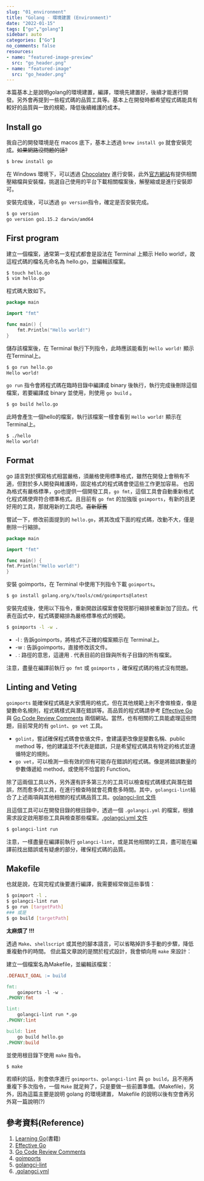 ```yaml
---
slug: "01_environment"
title: "Golang - 環境建置 (Environment)"
date: "2022-01-15"
tags: ["go","golang"]
sidebar: auto 
categories: ["Go"]
no_comments: false
resources:
- name: "featured-image-preview"
  src: "go_header.png"
- name: "featured-image"
  src: "go_header.png"
---
```

本篇基本上是說明golang的環境建置，編譯，環境先建置好，後續才能進行開發。另外會再提到一些程式碼的品質工具等。基本上在開發時都希望程式碼能具有較好的品質與一致的規範，降低後續維護的成本。

<!--more-->

## Install go
我自己的開發環境是在 macos 底下，基本上透過 `brew install go` 就會安裝完成。~~如果網路沒問題的話?~~
```sh
$ brew install go
```

在 Windows 環境下，可以透過 [Chocolatey](https://chocolatey.org/) 進行安裝，此外[官方網站](https://go.dev/dl/)有提供相關壓縮檔與安裝檔，挑選自己使用的平台下載相關檔案後，解壓縮或是進行安裝即可。

安裝完成後，可以透過 `go version`指令，確定是否安裝完成。
```sh
$ go version
go version go1.15.2 darwin/amd64
```
## First program 
建立一個檔案，通常第一支程式都會是設法在 Terminal 上顯示 Hello world!，故這程式碼的檔名先命名為 hello.go，並編輯該檔案。

```sh
$ touch hello.go
$ vim hello.go
```
程式碼大致如下。
```go
package main

import "fmt"

func main() {
    fmt.Println("Hello world!")
}
```
儲存該檔案後，在 Terminal 執行下列指令，此時應該能看到 `Hello world!` 顯示在Terminal上。
```sh
$ go run hello.go
Hello world!
```
`go run` 指令會將程式碼在臨時目錄中編譯成 binary 後執行，執行完成後刪除這個檔案，若要編譯成 binary 並使用，則使用 `go build` 。
```sh
$ go build hello.go
```
此時會產生一個hello的檔案，執行該檔案一樣會看到 `Hello world!` 顯示在Terminal上。
```sh
$ ./hello
Hello world!
```

## Format
go 語言對於撰寫格式相當嚴格，須嚴格使用標準格式，雖然在開發上會稍有不適，但對於多人開發與維護時，固定格式的程式碼會使這些工作更加容易。
也因為格式有嚴格標準，go也提供一個開發工具，`go fmt`，這個工具會自動重新格式化程式碼使齊符合標準格式。且目前有 `go fmt` 的加強版 `goimports`，有新的且更好用的工具，那就用新的工具吧。~~喜新厭舊~~

嘗試一下，修改前面提到的 `hello.go`，將其改成下面的程式碼，改動不大，僅是刪除一行縮排。
```go
package main

import "fmt"

func main() {
fmt.Println("Hello world!")
}
```

安裝 goimports，在 Terminal 中使用下列指令下載 `goimports`。
```sh
$ go install golang.org/x/tools/cmd/goimports@latest
```

安裝完成後，使用以下指令，重新開啟該檔案會發現那行縮排被重新加了回去。代表在函式中，程式碼要縮排為嚴格標準格式的規範。
```sh
$ goimports -l -w .
```
* -l : 告訴goimports，將格式不正確的檔案顯示在 Terminal上。
* -w : 告訴goimports，直接修改該文件。
* .  : 路徑的意思，這邊用 . 代表目前的目錄與所有子目錄的所有檔案。

注意，盡量在編譯前執行 `go fmt` 或 `goimports` ，確保程式碼的格式沒有問題。

## Linting and Veting

`goimports` 能確保程式碼是大家慣用的格式，但在其他規範上則不會做檢查，像是變數命名規則，程式碼樣式與潛在錯誤等。高品質的程式碼請參考 [Effective Go](https://go.dev/doc/effective_go) 與 [Go Code Review Comments](https://github.com/golang/go/wiki/CodeReviewComments) 兩個網站。當然，也有相關的工具能處理這些問題，目前常見的有 `golint`、`go vet` 工具。

* `golint`，嘗試確保程式碼會依循文件，會建議更改像是變數名稱、public method 等，他的建議並不代表是錯誤，只是希望程式碼具有特定的格式並遵循特定的規則。
* `go vet`，可以檢測一些有效的但有可能存在錯誤的程式碼。像是將錯誤數量的參數傳遞給 method，或使用不恰當的 Function。

除了這兩個工具以外，另外還有許多第三方的工具可以檢查程式碼樣式與潛在錯誤，然而愈多的工具，在進行檢查時就會花費愈多時間。其中，`golangci-lint`結合了上述兩項與其他相關的程式碼品質工具。[golangci-lint 文件](https://github.com/golangci/golangci-lint)

且這個工具可以在開發目錄的根目錄中，透過一個 `.golangci.yml` 的檔案，根據需求設定啟用那些工具與檢查那些檔案。[.golangci.yml 文件](https://golangci-lint.run/usage/configuration/)
```sh
$ golangci-lint run
```

注意，一樣盡量在編譯前執行 `golangci-lint`，或是其他相關的工具，盡可能在編譯前找出錯誤或有疑慮的部分，確保程式碼的品質。

## Makefile
也就是說，在寫完程式後要進行編譯，我需要經常做這些事情：
```sh
$ goimport -l .
$ golangci-lint run
$ go run [targetPath]
### 或是
$ go build [targetPath]
```

**太麻煩了 !!!**

透過 `Make`、`shellscript` 或其他的腳本語言，可以省略掉許多手動的步驟，降低重複動作的時間。
但此篇文章說的是關於程式設計，我會傾向用 `make` 來設計：

建立一個檔案名為Makefile，並編輯該檔案：
```makefile
.DEFAULT_GOAL := build

fmt:
    goimports -l -w .
.PHONY:fmt

lint:
    golangci-lint run *.go
.PHONY:lint

build: lint
    go build hello.go
.PHONY:build
```

並使用根目錄下使用 `make` 指令。
```sh
$ make
```

若順利的話，則會依序進行 `goimports`、`golangci-lint` 與 `go build`，且不用再重複下多次指令，一個 `Make` 就足夠了，只是要做一些前置準備。(Makefile)，另外，因為這篇主要是說明 golang 的環境建置， Makefile 的說明以後有空會再另外寫一篇說明(?)

## 參考資料(Reference)

1. [Learning Go](https://www.amazon.com/Learning-Go-Idiomatic-Real-World-Programming/dp/1492077216)(書籍)
2. [Effective Go](https://go.dev/doc/effective_go)
3. [Go Code Review Comments](https://github.com/golang/go/wiki/CodeReviewComments)
4. [goimports](https://pkg.go.dev/golang.org/x/tools/cmd/goimports)
5. [golangci-lint](https://github.com/golangci/golangci-lint)
6. [.golangci.yml](https://golangci-lint.run/usage/configuration/)












